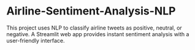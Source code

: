 # Airline-Sentiment-Analysis-NLP
This project uses NLP to classify airline tweets as positive, neutral, or negative. A Streamlit web app provides instant sentiment analysis with a user-friendly interface.
